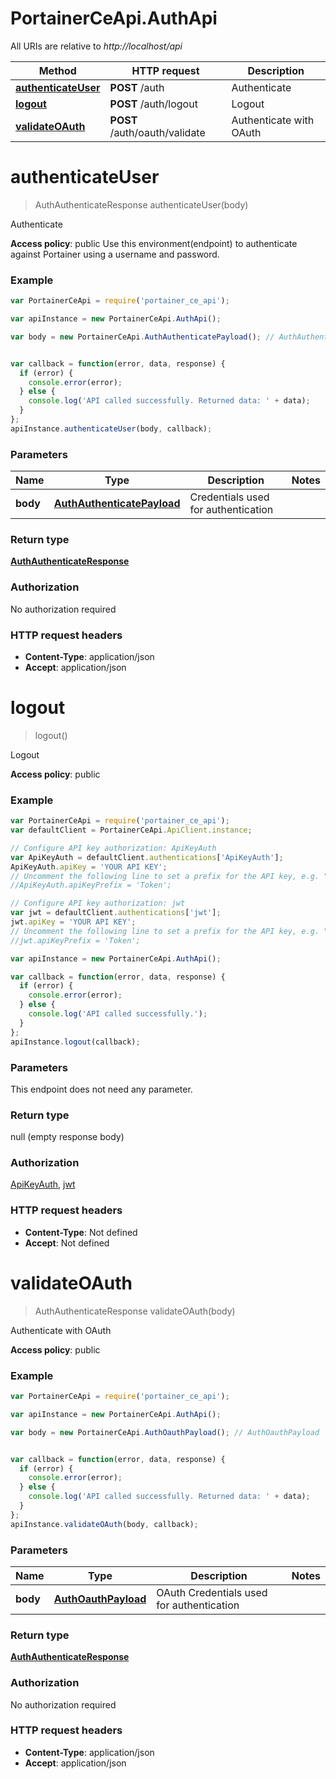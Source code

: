 # PortainerCeApi.AuthApi

All URIs are relative to *http://localhost/api*

Method | HTTP request | Description
------------- | ------------- | -------------
[**authenticateUser**](AuthApi.md#authenticateUser) | **POST** /auth | Authenticate
[**logout**](AuthApi.md#logout) | **POST** /auth/logout | Logout
[**validateOAuth**](AuthApi.md#validateOAuth) | **POST** /auth/oauth/validate | Authenticate with OAuth


<a name="authenticateUser"></a>
# **authenticateUser**
> AuthAuthenticateResponse authenticateUser(body)

Authenticate

**Access policy**: public Use this environment(endpoint) to authenticate against Portainer using a username and password.

### Example
```javascript
var PortainerCeApi = require('portainer_ce_api');

var apiInstance = new PortainerCeApi.AuthApi();

var body = new PortainerCeApi.AuthAuthenticatePayload(); // AuthAuthenticatePayload | Credentials used for authentication


var callback = function(error, data, response) {
  if (error) {
    console.error(error);
  } else {
    console.log('API called successfully. Returned data: ' + data);
  }
};
apiInstance.authenticateUser(body, callback);
```

### Parameters

Name | Type | Description  | Notes
------------- | ------------- | ------------- | -------------
 **body** | [**AuthAuthenticatePayload**](AuthAuthenticatePayload.md)| Credentials used for authentication | 

### Return type

[**AuthAuthenticateResponse**](AuthAuthenticateResponse.md)

### Authorization

No authorization required

### HTTP request headers

 - **Content-Type**: application/json
 - **Accept**: application/json

<a name="logout"></a>
# **logout**
> logout()

Logout

**Access policy**: public

### Example
```javascript
var PortainerCeApi = require('portainer_ce_api');
var defaultClient = PortainerCeApi.ApiClient.instance;

// Configure API key authorization: ApiKeyAuth
var ApiKeyAuth = defaultClient.authentications['ApiKeyAuth'];
ApiKeyAuth.apiKey = 'YOUR API KEY';
// Uncomment the following line to set a prefix for the API key, e.g. "Token" (defaults to null)
//ApiKeyAuth.apiKeyPrefix = 'Token';

// Configure API key authorization: jwt
var jwt = defaultClient.authentications['jwt'];
jwt.apiKey = 'YOUR API KEY';
// Uncomment the following line to set a prefix for the API key, e.g. "Token" (defaults to null)
//jwt.apiKeyPrefix = 'Token';

var apiInstance = new PortainerCeApi.AuthApi();

var callback = function(error, data, response) {
  if (error) {
    console.error(error);
  } else {
    console.log('API called successfully.');
  }
};
apiInstance.logout(callback);
```

### Parameters
This endpoint does not need any parameter.

### Return type

null (empty response body)

### Authorization

[ApiKeyAuth](../README.md#ApiKeyAuth), [jwt](../README.md#jwt)

### HTTP request headers

 - **Content-Type**: Not defined
 - **Accept**: Not defined

<a name="validateOAuth"></a>
# **validateOAuth**
> AuthAuthenticateResponse validateOAuth(body)

Authenticate with OAuth

**Access policy**: public

### Example
```javascript
var PortainerCeApi = require('portainer_ce_api');

var apiInstance = new PortainerCeApi.AuthApi();

var body = new PortainerCeApi.AuthOauthPayload(); // AuthOauthPayload | OAuth Credentials used for authentication


var callback = function(error, data, response) {
  if (error) {
    console.error(error);
  } else {
    console.log('API called successfully. Returned data: ' + data);
  }
};
apiInstance.validateOAuth(body, callback);
```

### Parameters

Name | Type | Description  | Notes
------------- | ------------- | ------------- | -------------
 **body** | [**AuthOauthPayload**](AuthOauthPayload.md)| OAuth Credentials used for authentication | 

### Return type

[**AuthAuthenticateResponse**](AuthAuthenticateResponse.md)

### Authorization

No authorization required

### HTTP request headers

 - **Content-Type**: application/json
 - **Accept**: application/json

